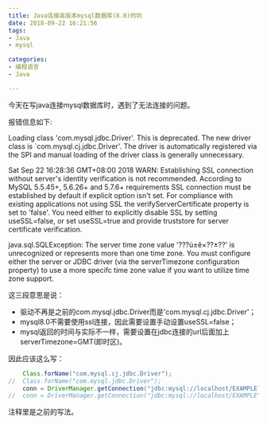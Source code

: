 ```yaml
---
title: Java连接高版本mysql数据库(8.0)的坑
date: 2018-09-22 16:21:56
tags: 
- Java
- mysql  

categories:  
- 编程语言
- Java

---
```

今天在写java连接mysql数据库时，遇到了无法连接的问题。
<!-- more -->
报错信息如下:  

Loading class 'com.mysql.jdbc.Driver'. This is deprecated. The new driver class is `com.mysql.cj.jdbc.Driver'. The driver is automatically registered via the SPI and manual loading of the driver class is generally unnecessary.

Sat Sep 22 16:28:36 GMT+08:00 2018 WARN: Establishing SSL connection without server's identity verification is not recommended. According to MySQL 5.5.45+, 5.6.26+ and 5.7.6+ requirements SSL connection must be established by default if explicit option isn't set. For compliance with existing applications not using SSL the verifyServerCertificate property is set to 'false'. You need either to explicitly disable SSL by setting useSSL=false, or set useSSL=true and provide truststore for server certificate verification.

java.sql.SQLException: The server time zone value '???ú±ê×??±??' is unrecognized or represents more than one time zone. You must configure either the server or JDBC driver (via the serverTimezone configuration property) to use a more specifc time zone value if you want to utilize time zone support.

这三段意思是说：
- 驱动不再是之前的com.mysql.jdbc.Driver而是'com.mysql.cj.jdbc.Driver'；
- mysql8.0不需要使用ssl连接，因此需要设置手动设置useSSL=false；
- mysql返回的时间与实际不一样，需要设置在jdbc连接的url后面加上serverTimezone=GMT(即时区)。  

因此应该这么写：
```java
	Class.forName("com.mysql.cj.jdbc.Driver");
//	Class.forName("com.mysql.jdbc.Driver");
	conn = DriverManager.getConnection("jdbc:mysql://localhost/EXAMPLE?useSSL=false&serverTimezone=GMT","root","password");
//	conn = DriverManager.getConnection("jdbc:mysql://localhost/EXAMPLE","root","password");
```

注释里是之前的写法。